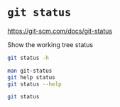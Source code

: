 # `git status`

<https://git-scm.com/docs/git-status>

Show the working tree status

```bash
git status -h

man git-status
git help status
git status --help
```

```bash
git status
```
